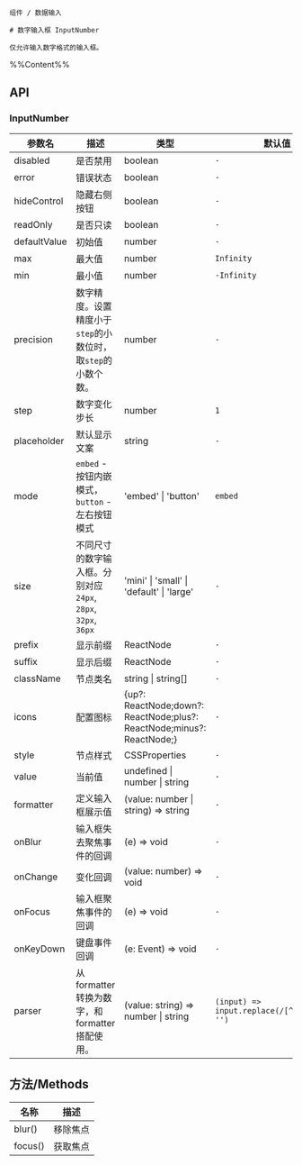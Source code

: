 `````
组件 / 数据输入

# 数字输入框 InputNumber

仅允许输入数字格式的输入框。
`````

%%Content%%

## API

### InputNumber

|参数名|描述|类型|默认值|版本|
|---|---|---|---|---|
|disabled|是否禁用|boolean |`-`|-|
|error|错误状态|boolean |`-`|-|
|hideControl|隐藏右侧按钮|boolean |`-`|-|
|readOnly|是否只读|boolean |`-`|2.17.0|
|defaultValue|初始值|number |`-`|-|
|max|最大值|number |`Infinity`|-|
|min|最小值|number |`-Infinity`|-|
|precision|数字精度。设置精度小于`step`的小数位时，取`step`的小数个数。|number |`-`|-|
|step|数字变化步长|number |`1`|-|
|placeholder|默认显示文案|string |`-`|-|
|mode|`embed` - 按钮内嵌模式，`button` - 左右按钮模式|'embed' \| 'button' |`embed`|-|
|size|不同尺寸的数字输入框。分别对应 `24px`, `28px`, `32px`, `36px`|'mini' \| 'small' \| 'default' \| 'large' |`-`|-|
|prefix|显示前缀|ReactNode |`-`|-|
|suffix|显示后缀|ReactNode |`-`|-|
|className|节点类名|string \| string[] |`-`|-|
|icons|配置图标|{up?: ReactNode;down?: ReactNode;plus?: ReactNode;minus?: ReactNode;} |`-`|-|
|style|节点样式|CSSProperties |`-`|-|
|value|当前值|undefined \| number \| string |`-`|-|
|formatter|定义输入框展示值|(value: number \| string) => string |`-`|-|
|onBlur|输入框失去聚焦事件的回调|(e) => void |`-`|-|
|onChange|变化回调|(value: number) => void |`-`|-|
|onFocus|输入框聚焦事件的回调|(e) => void |`-`|-|
|onKeyDown|键盘事件回调|(e: Event) => void |`-`|-|
|parser|从 formatter 转换为数字，和 formatter 搭配使用。|(value: string) => number \| string |`(input) => input.replace(/[^\w\.-]+/g, '')`|-|

## 方法/Methods

|名称|描述|
|---|:---:|
|blur()|	移除焦点|
|focus()|	获取焦点|
